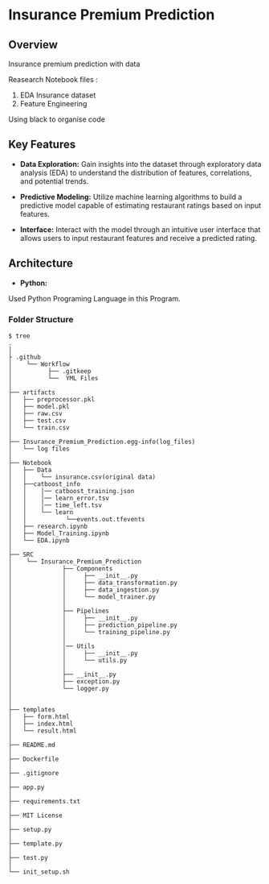 # Insurance Premium Prediction

## Overview

Insurance premium prediction with data

Reasearch Notebook files :

1. EDA Insurance dataset
2. Feature Engineering

Using black to organise code

## Key Features

- **Data Exploration:** Gain insights into the dataset through exploratory data analysis (EDA) to understand the distribution of features, correlations, and potential trends.

- **Predictive Modeling:** Utilize machine learning algorithms to build a predictive model capable of estimating restaurant ratings based on input features.

- **Interface:** Interact with the model through an intuitive user interface that allows users to input restaurant features and receive a predicted rating.

## Architecture

- **Python:**

Used Python Programing Language in this Program.

### Folder Structure

```console
$ tree
.
│
├ .github
│    └── Workflow
│          ├── .gitkeep
│	       └──  YML Files
│
├── artifacts
│   ├── preprocessor.pkl
│   ├── model.pkl
│   ├── raw.csv
│   ├── test.csv
│   └── train.csv
│
├── Insurance_Premium_Prediction.egg-info(log_files)
│   └── log files
│
├── Notebook
│   ├── Data
│   │    └── insurance.csv(original data)
│   ├──catboost_info
│   │    │── catboost_training.json
│   │    │── learn_error.tsv
│   │    │── time_left.tsv
│   │    └── learn
│   │           └──events.out.tfevents
│   ├── research.ipynb
│   ├── Model_Training.ipynb
│   └── EDA.ipynb
│
├── SRC
│    └── Insurance_Premium_Prediction
│              ├── Components
│              │     ├── __init__.py
│              │     ├── data_transformation.py
│              │     ├── data_ingestion.py
│              │     └── model_trainer.py
│              │
│              ├── Pipelines
│              │     ├── __init__.py
│              │     ├── prediction_pipeline.py
│              │     └── training_pipeline.py
│              │
│              │── Utils
│              │     ├── __init__.py
│              │     └── utils.py
│              │
│              ├── __init__.py
│              ├── exception.py
│              └── logger.py
│
│
├── templates
│   ├── form.html
│   ├── index.html
│   └── result.html
│
├── README.md
│
├── Dockerfile
│
├── .gitignore
│
├── app.py
│
├── requirements.txt
│
├── MIT License
│
├── setup.py
│
├── template.py
│
├── test.py
│
└── init_setup.sh
```

